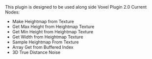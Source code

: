 This plugin is designed to be used along side Voxel Plugin 2.0
Current Nodes:
- Make Heightmap from Texture
- Get Max Height from Heightmap Texture
- Get Min Height from Heightmap Texture
- Get Width from Heightmap Texture
- Sample Heightmap From Texture
- Array Get from Buffered Index
- 3D True Distance Noise

